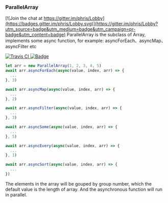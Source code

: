 ### ParallelArray

[![Join the chat at https://gitter.im/phris/Lobby](https://badges.gitter.im/phris/Lobby.svg)](https://gitter.im/phris/Lobby?utm_source=badge&utm_medium=badge&utm_campaign=pr-badge&utm_content=badge)
ParallelArray is the subclass of Array, implements some async function, for example: asyncForEach、asyncMap、asyncFilter etc

<div align="left">
  <a href="https://travis-ci.org/phris/parallel-array">
    <img src="https://travis-ci.org/phris/parallel-array.svg?branch=master" alt="Travis CI" />
  </a>
  <a href="https://coveralls.io/github/phris/parallel-array">
    <img class="notice-badge" src="https://coveralls.io/repos/github/phris/parallel-array/badge.svg?branch=master" alt="Badge">
  </a>
</div>

```javascript
let arr = new ParallelArray(1, 2, 3, 4, 5)
await arr.asyncForEach(async(value, index, arr) => {
  ...
}, 3)

await arr.asyncMap(async(value, index, arr) => {
  ...
}, 2)

await arr.asyncFilter(async(value, index, arr) => {
  ...
}, 3)

await arr.asyncSome(async(value, index, arr) => {
  ...
}, 5)

await arr.asyncEvery(async(value, index, arr) => {
  ...
}, 1)

await arr.asyncSort(async(value, index, arr) => {
  ...
})
```

The elements in the array will be gouped by group number, which the default value is the length of array. And the asynchronous function will run in parallel.